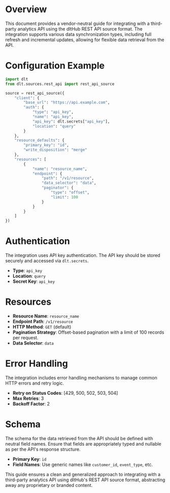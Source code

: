 # Overview

This document provides a vendor-neutral guide for integrating with a third-party analytics API using the dltHub REST API source format. The integration supports various data synchronization types, including full refresh and incremental updates, allowing for flexible data retrieval from the API.

# Configuration Example

```python
import dlt
from dlt.sources.rest_api import rest_api_source

source = rest_api_source({
    "client": {
        "base_url": "https://api.example.com",
        "auth": {
            "type": "api_key",
            "name": "api_key",
            "api_key": dlt.secrets["api_key"],
            "location": "query"
        }
    },
    "resource_defaults": {
        "primary_key": "id",
        "write_disposition": "merge"
    },
    "resources": [
        {
            "name": "resource_name",
            "endpoint": {
                "path": "/v1/resource",
                "data_selector": "data",
                "paginator": {
                    "type": "offset",
                    "limit": 100
                }
            }
        }
    ]
})
```

# Authentication

The integration uses API key authentication. The API key should be stored securely and accessed via `dlt.secrets`.

- **Type**: `api_key`
- **Location**: `query`
- **Secret Key**: `api_key`

# Resources

- **Resource Name**: `resource_name`
- **Endpoint Path**: `/v1/resource`
- **HTTP Method**: `GET` (default)
- **Pagination Strategy**: Offset-based pagination with a limit of 100 records per request.
- **Data Selector**: `data`

# Error Handling

The integration includes error handling mechanisms to manage common HTTP errors and retry logic.

- **Retry on Status Codes**: [429, 500, 502, 503, 504]
- **Max Retries**: 3
- **Backoff Factor**: 2

# Schema

The schema for the data retrieved from the API should be defined with neutral field names. Ensure that fields are appropriately typed and nullable as per the API's response structure.

- **Primary Key**: `id`
- **Field Names**: Use generic names like `customer_id`, `event_type`, etc.

This guide ensures a clean and generalized approach to integrating with a third-party analytics API using dltHub's REST API source format, abstracting away any proprietary or branded content.